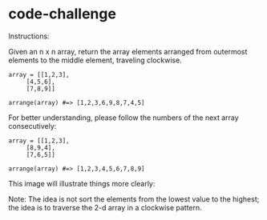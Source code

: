 # code-challenge

Instructions:

Given an n x n array, return the array elements arranged from outermost elements to the middle element, traveling clockwise.

```
array = [[1,2,3],
	 [4,5,6],
	 [7,8,9]]

arrange(array) #=> [1,2,3,6,9,8,7,4,5]
```

For better understanding, please follow the numbers of the next array consecutively:

```
array = [[1,2,3],
	 [8,9,4],
	 [7,6,5]]

arrange(array) #=> [1,2,3,4,5,6,7,8,9]
```
This image will illustrate things more clearly:

Note: The idea is not sort the elements from the lowest value to the highest; the idea is to traverse the 2-d array in a clockwise pattern.
